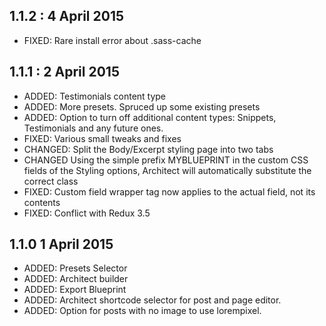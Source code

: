 ## 1.1.2 : 4 April 2015 
* FIXED: Rare install error about .sass-cache

## 1.1.1  : 2 April 2015
* ADDED: Testimonials content type
* ADDED: More presets. Spruced up some existing presets
* ADDED: Option to turn off additional content types: Snippets, Testimonials and any future ones.
* FIXED: Various small tweaks and fixes
* CHANGED: Split the Body/Excerpt styling page into two tabs
* CHANGED Using the simple prefix MYBLUEPRINT in the custom CSS fields of the Styling options, Architect will automatically substitute the correct class
* FIXED: Custom field wrapper tag now applies to the actual field, not its contents
* FIXED: Conflict with Redux 3.5

## 1.1.0 1 April 2015
* ADDED: Presets Selector
* ADDED: Architect builder 
* ADDED: Export Blueprint
* ADDED: Architect shortcode selector for post and page editor.
* ADDED: Option for posts with no image to use lorempixel.
